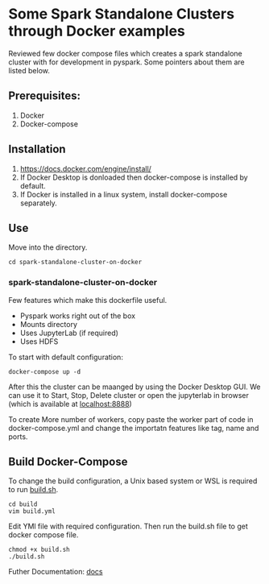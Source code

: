 # Some Spark Standalone Clusters through Docker examples

Reviewed few docker compose files which creates a spark standalone cluster with for development in pyspark. Some pointers about them are listed below.

## Prerequisites:
1. Docker 
2. Docker-compose

## Installation
1. https://docs.docker.com/engine/install/
2. If Docker Desktop is donloaded then docker-compose is installed by default.
3. If Docker is installed in a linux system, install docker-compose separately.


## Use
Move into the directory. 
```
cd spark-standalone-cluster-on-docker
```

### spark-standalone-cluster-on-docker

Few features which make this dockerfile useful.
- Pyspark works right out of the box
- Mounts directory 
- Uses JupyterLab (if required)
- Uses HDFS

To start with default configuration: 
```
docker-compose up -d
```

After this the cluster can be maanged by using the Docker Desktop GUI. We can use it to Start, Stop, Delete cluster or open the jupyterlab in browser (which is available at [localhost:8888](http://localhost:8888))

To create More number of workers, copy paste the worker part of code in docker-compose.yml and change the importatn features like tag, name and ports.

## Build Docker-Compose
To change the build configuration, a Unix based system or WSL is required to run [build.sh](spark-standalone-cluster-on-docker/build/build.sh).

```
cd build
vim build.yml
```

Edit YMl file with required configuration. Then run the build.sh file to get docker compose file.

```
chmod +x build.sh
./build.sh
```

Futher Documentation: [docs](spark-standalone-cluster-on-docker/README.md)